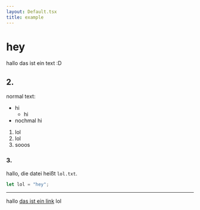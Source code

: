 ```yaml
---
layout: Default.tsx
title: example
---
```


# hey

hallo das ist ein text :D

## 2.

normal text:

- hi
  - hi
- nochmal hi

1. lol
2. lol
3. sooos

### 3.

hallo, die datei heißt `lol.txt`.

```javascript
let lol = "hey";
```

---

hallo [das ist ein link](https://adb.sh) lol
